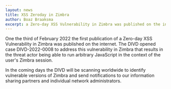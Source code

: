 ```yaml
---
layout: news
title: XSS Zeroday in Zimbra
author: Boaz Braaksma
excerpt: a Zero-day XSS Vulnerability in Zimbra was published on the internet on the third of February 2022.
---
```


One the third of February 2022 the first publication of a Zero-day XSS Vulnerability in Zimbra was published on the internet. 
The DIVD opened case DIVD-2022-0008 to address this vulnerability in Zimbra that results in the threat actor being able to run arbitrary JavaScript in the context of the user's Zimbra session.

In the coming days the DIVD will be scanning worldwide to identify vulnerable versions of Zimbra and send notifications to our information sharing partners and individual network administrators.
